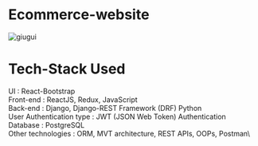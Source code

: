 # Ecommerce-website

![giugui](https://user-images.githubusercontent.com/38787963/167311332-c29fd71e-1e49-4d01-9197-4d3e211a68d8.PNG)

# Tech-Stack Used

UI : React-Bootstrap\
Front-end : ReactJS, Redux, JavaScript\
Back-end : Django, Django-REST Framework (DRF) Python\
User Authentication type : JWT (JSON Web Token) Authentication\
Database : PostgreSQL\
Other technologies : ORM, MVT architecture, REST APIs, OOPs, Postman\
